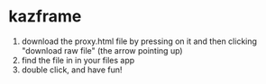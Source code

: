 # kazframe

1. download the proxy.html file by pressing on it and then clicking "download raw file" (the arrow pointing up)
2. find the file in in your files app
3. double click, and have fun!
